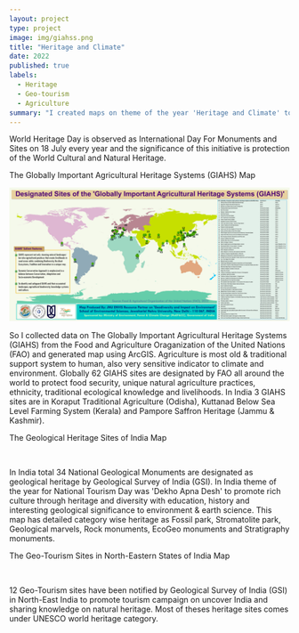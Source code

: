 ```yaml
---
layout: project
type: project
image: img/giahss.png
title: "Heritage and Climate"
date: 2022
published: true
labels:
  - Heritage
  - Geo-tourism
  - Agriculture
summary: "I created maps on theme of the year 'Heritage and Climate' to mark the World Heritage Day 2022 on global, national and regional level and to create awareness towards the sustainable culture and environment"
---
```


World Heritage Day is observed as International Day For Monuments and Sites on 18 July every year and the significance of this initiative is protection of the World Cultural and Natural Heritage.

The Globally Important Agricultural Heritage Systems (GIAHS) Map

<img class="img-fluid" src="../img/GIAHS.png" alt="" />

So I collected data on The Globally Important Agricultural Heritage Systems (GIAHS) from the Food and Agriculture Oraganization of the United Nations (FAO) and generated map using ArcGIS. Agriculture is most old & traditional support system to human, also very sensitive indicator to climate and environment. Globally 62 GIAHS sites are designated by FAO all around the world to protect food security, unique natural agriculture practices, ethnicity, traditional ecological knowledge and livelihoods. In India 3 GIAHS sites are in Koraput Traditional Agriculture (Odisha), Kuttanad Below Sea Level Farming System (Kerala) and Pampore Saffron Heritage (Jammu & Kashmir).

The Geological Heritage Sites of India Map

<img class="img-fluid" src="../img/geoheritage.jpeg" alt="" />

In India total 34 National Geological Monuments are designated as geological heritage by Geological Survey of India (GSI). In India theme of the year for National Tourism Day was 'Dekho Apna Desh' to promote rich culture through heritage and diversity with education, history and interesting geological significance to environment & earth science. This map has detailed category wise heritage as Fossil park, Stromatolite park, Geological marvels, Rock monuments, EcoGeo monuments and Stratigraphy monuments.

The Geo-Tourism Sites in North-Eastern States of India Map

<img class="img-fluid" src="../img/geotourism.jpeg" alt="" />

12 Geo-Tourism sites have been notified by Geological Survey of India (GSI) in North-East India to promote tourism campaign on uncover India and sharing knowledge on natural heritage. Most of theses heritage sites comes under UNESCO world heritage category.
